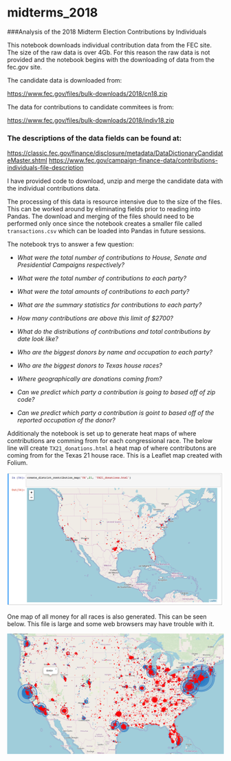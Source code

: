 # midterms_2018
###Analysis of the 2018 Midterm Election Contributions by Individuals



This notebook downloads individual contribution data from the FEC site.  The size of the raw data is over 4Gb.  For this reason the raw data is not provided and the notebook begins with the downloading of data from the fec.gov site.

The candidate data is downloaded from:

<https://www.fec.gov/files/bulk-downloads/2018/cn18.zip>

The data for contributions to candidate commitees is from:

<https://www.fec.gov/files/bulk-downloads/2018/indiv18.zip>

### The descriptions of the data fields can be found at:

<https://classic.fec.gov/finance/disclosure/metadata/DataDictionaryCandidateMaster.shtml>
<https://www.fec.gov/campaign-finance-data/contributions-individuals-file-description>

I have provided code to download, unzip and merge the candidate data with the individual contributions data.

The processing of this data is resource intensive due to the size of the files.  This can be worked around by eliminating fields prior to reading into Pandas.  The download and merging of the files should need to be performed only once since the notebook creates a smaller file called `transactions.csv` which can be loaded into Pandas in future sessions.

The notebook trys to answer a few question:

* *What were the total number of contributions to House, Senate and Presidential Campaigns respectively?*
 
* *What were the total number of contributions to each party?*
 
* *What were the total amounts of contributions to each party?*
* *What are the summary statistics for contributions to each party?*
* *How many contributions are above this limit of $2700?*
* *What do the distributions of contributions and total contributions by date look like?*
* *Who are the biggest donors by name and occupation to each party?*
* *Who are the biggest donors to Texas house races?*
* *Where geographically are donations coming from?*
* *Can we predict which party a contribution is going to based off of zip code?*
* *Can we predict which party a contribution is goint to based off of the reported occupation of the donor?*

Additionaly the notebook is set up to generate heat maps of where contributions are comming from for each congressional race.  The below line will create `TX21_donations.html` a heat map of where contributons are coming from for the Texas 21 house race.  This is a Leaflet map created with Folium.

![Map of all donors](create_district_contributions.png "TX21")



One map of all money for all races is also generated.  This can be seen below.  This file is large and some web browsers may have trouble with it.







![Map of all donors](Sample_map_all_donors.png "All_donors")


